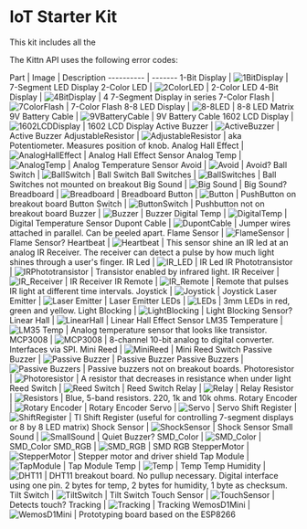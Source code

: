 # IoT Starter Kit

<aside class="notice">
  This kit includes all the 

</aside>

The Kittn API uses the following error codes:


Part | Image | Description
---------- | -------
1-Bit Display 	   | ![1BitDisplay](images/parts/1-BitDisplay.png)	   | 7-Segment LED Display
2-Color LED 	   | ![2ColorLED](images/parts/2ColorLED.png) 	   	   | 2-Color LED
4-Bit Display 	   | ![4BitDisplay](images/parts/4-BitDisplay.png)      | 4 7-Segment Display in series
7-Color Flash 	   | ![7ColorFlash](images/parts/7ColorFlash.png) 	   | 7-Color Flash
8-8 LED Display    | ![8-8LED](images/parts/8-8Display.png)			   | 8-8 LED Matrix
9V Battery Cable   | ![9VBatteryCable](images/parts/9VBatteryCable.png) | 9V Battery Cable
1602 LCD Display   | ![1602LCDDisplay](images/parts/1602LCD.png)	   | 1602 LCD Display
Active Buzzer 	   | ![ActiveBuzzer](images/parts/ActiveBuzzer.png)	   | Active Buzzer
AdjustableResistor | ![AdjustableResistor](images/parts/AdjustableResistor.png) | aka Potentiometer. Measures position of knob.
Analog Hall Effect | ![AnalogHallEffect](images/parts/AnalogHall.png)  | Analog Hall Effect Sensor
Analog Temp 	   | ![AnalogTemp](images/parts/AnalogTemp.png) 	   | Analog Temperature Sensor
Avoid 			   | ![Avoid](images/parts/Avoid.png) 				   | Avoid?
Ball Switch 	   | ![BallSwitch](images/parts/BallSwitch.png)		   | Ball Switch
Ball Switches 	   | ![BallSwitches](images/parts/BallSwitches.png)   | Ball Switches not mounted on breakout
Big Sound 		   | ![Big Sound](images/parts/BigSound.png) 		   | Big Sound?
Breadboard 		   | ![Breadboard](images/parts/Breadboard.png)		   | Breadboard
Button 			   | ![Button](images/parts/Button.png)				   | PushButton on breakout board
Button Switch 	   | ![ButtonSwitch](images/parts/ButtonSwitch.png)    | Pushbutton not on breakout board
Buzzer 			   | ![Buzzer](images/parts/Buzzer.png)				   | Buzzer
Digital Temp 	   | ![DigitalTemp](images/parts/DigitalTemp.png)	   | Digital Temperature Sensor
Dupont Cable 	   | ![DupontCable](images/parts/DupontCable.png)	   | Jumper wires attached in parallel. Can be peeled apart.
Flame Sensor 	   | ![FlameSensor](images/parts/FlameSensor.png)	   | Flame Sensor?
Heartbeat 		   | ![Heartbeat](images/parts/Heartbeat.png) 		   | This sensor shine an IR led at an analog IR Receiver. The receiver can detect a pulse by how much light shines through a user's finger.
IR Led 			   | ![IR_LED](images/parts/IRLED.png) 				   | IR Led
IR Phototransistor | ![IRPhototransistor](images/parts/IRPhotoTransistor.png) | Transistor enabled by infrared light.
IR Receiver 	   | ![IR_Receiver](images/parts/IRReceiver.png)	   | IR Receiver
IR Remote 		   | ![IR_Remote](images/parts/IRRemote.png) 		   | Remote that pulses IR light at different time intervals.
Joystick		   | ![Joystick](images/parts/Joystick.png) 		   | Joystick
Laser Emitter 	   | ![Laser Emitter](images/parts/LaserEmit.png) 	   | Laser Emitter
LEDs 			   | ![LEDs](images/parts/LEDs.png)					   | 3mm LEDs in red, green and yellow.
Light Blocking	   | ![LightBlocking](images/parts/LightBlocking.png)  | Light Blocking Sensor?
Linear Hall 	   | ![LinearHall](images/parts/LinearHall.png) 	   | Linear Hall Effect Sensor
LM35 Temperature   | ![LM35 Temp](images/parts/LM35TempSensor.png) 	   | Analog temperature sensor that looks like transistor.
MCP3008			   | ![MCP3008](images/parts/MCP3008.png)			   | 8-channel 10-bit analog to digital converter. Interfaces via SPI.
Mini Reed 		   | ![MiniReed](images/parts/MiniReed.png)			   | Mini Reed Switch
Passive Buzzer 	   | ![Passive Buzzer](images/parts/PassiveBuzzer.png) | Passive Buzzer
Passive Buzzers    | ![Passive Buzzers](images/parts/PassiveBuzzer_NoBreakout.png) | Passive buzzers not on breakout boards.
Photoresistor	   | ![Photoresistor](images/parts/Photoresistor.png)  | A resistor that decreases in resistance when under light
Reed Switch  	   | ![Reed Switch](images/parts/ReedSwitch.png) 	   | Reed Switch
Relay 			   | ![Relay](images/parts/Relay.png) 				   | Relay
Resistor  		   | ![Resistors](images/parts/Resistors.png)		   | Blue, 5-band resistors. 220, 1k and 10k ohms.
Rotary Encoder 	   | ![Rotary Encoder](images/parts/RotaryEncoder.png) | Rotary Encoder
Servo 		       | ![Servo](images/parts/Servo.png)				   | Servo
Shift Register 	   | ![ShiftRegister](images/parts/ShiftRegister.png)  | TI Shift Register (useful for controlling 7-segment displays or 8 by 8 LED matrix)
Shock Sensor 	   | ![ShockSensor](images/parts/ShockSensor.png) 	   | Shock Sensor
Small Sound 	   | ![SmallSound](images/parts/SmallSound.png) 	   | Quiet Buzzer?
SMD_Color 		   | ![SMD_Color](images/parts/SMD_Color.png) 		   | SMD_Color
SMD_RGB 		   | ![SMD_RGB](images/parts/SMD_RGB.png) 			   | SMD RGB
StepperMotor	   | ![StepperMotor](images/parts/StepperMotor.png)	   | Stepper motor and driver shield
Tap Module 		   | ![TapModule](images/parts/TapModule.png) 		   | Tap Module
Temp 			   | ![Temp](images/parts/Temp.png) 				   | Temp
Temp Humidity 	   | ![DHT11](images/parts/TempAndHumidity.png) 	   | DHT11 breakout board. No pullup necessary. Digital interface using one pin. 2 bytes for temp, 2 bytes for humidity, 1 byte as checksum.
Tilt Switch 	   | ![TiltSwitch](images/parts/TiltSwitch.png) 	   | Tilt Switch
Touch Sensor 	   | ![TouchSensor](images/parts/TouchSensor.png) 	   | Detects touch?
Tracking 		   | ![Tracking](images/parts/Tracking.png) 		   | Tracking
WemosD1Mini 	   | ![WemosD1Mini](images/parts/WemosD1Mini.png)	   | Prototyping board based on the ESP8266

